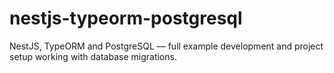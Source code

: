 # nestjs-typeorm-postgresql
NestJS, TypeORM and PostgreSQL — full example development and project setup working with database migrations.
